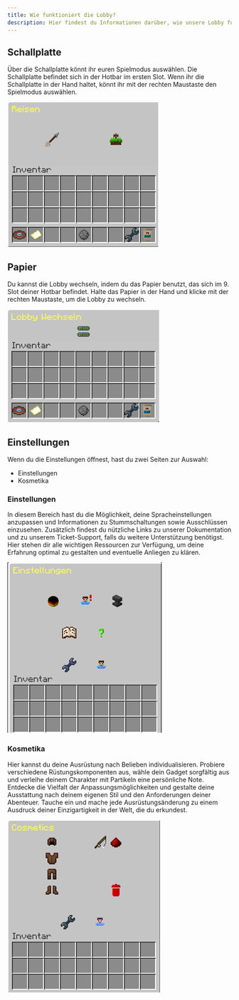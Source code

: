 ```yaml
---
title: Wie funktioniert die Lobby?
description: Hier findest du Informationen darüber, wie unsere Lobby funktioniert.
---
```

## Schallplatte

Über die Schallplatte könnt ihr euren Spielmodus auswählen. Die Schallplatte befindet sich in der Hotbar im ersten Slot. Wenn ihr die Schallplatte in der Hand haltet, könnt ihr mit der rechten Maustaste den Spielmodus auswählen.

![picture_lobby_spielmodi.png](../../../../assets/img/de/picture_lobby_spielmodi_de.png)
## Papier

Du kannst die Lobby wechseln, indem du das Papier benutzt, das sich im 9. Slot deiner Hotbar befindet. Halte das Papier in der Hand und klicke mit der rechten Maustaste, um die Lobby zu wechseln.

![picture_lobby_change.png](../../../../assets/img/de/picture_lobby_change_de.png)
## Einstellungen

Wenn du die Einstellungen öffnest, hast du zwei Seiten zur Auswahl:

- Einstellungen
- Kosmetika

### Einstellungen

In diesem Bereich hast du die Möglichkeit, deine Spracheinstellungen anzupassen und Informationen zu Stummschaltungen sowie Ausschlüssen einzusehen. Zusätzlich findest du nützliche Links zu unserer Dokumentation und zu unserem Ticket-Support, falls du weitere Unterstützung benötigst. Hier stehen dir alle wichtigen Ressourcen zur Verfügung, um deine Erfahrung optimal zu gestalten und eventuelle Anliegen zu klären.

![lobby_settings_settings_de.png](../../../../assets/img/de/lobby_settings_settings_de.png)

### Kosmetika

Hier kannst du deine Ausrüstung nach Belieben individualisieren. Probiere verschiedene Rüstungskomponenten aus, wähle dein Gadget sorgfältig aus und verleihe deinem Charakter mit Partikeln eine persönliche Note. Entdecke die Vielfalt der Anpassungsmöglichkeiten und gestalte deine Ausstattung nach deinem eigenen Stil und den Anforderungen deiner Abenteuer. Tauche ein und mache jede Ausrüstungsänderung zu einem Ausdruck deiner Einzigartigkeit in der Welt, die du erkundest.

![lobby_settings_kosmetica_de.png](../../../../assets/img/de/lobby_settings_kosmetica_de.png)